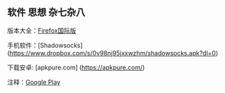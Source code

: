 ##  软件 思想 杂七杂八

 版本大全：[Firefox国际版](www.mozilla.org/en-US/firefox/all/)
  
 手机软件：[Shadowsocks] (https://www.dropbox.com/s/0v98nj95jxxwzhm/shadowsocks.apk?dl=0)

 下载安卓: [apkpure.com] (https://apkpure.com/)
 
 注释：[Google Play](https://play.google.com/store)
